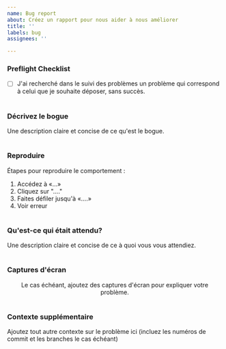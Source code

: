 ```yaml
---
name: Bug report
about: Créez un rapport pour nous aider à nous améliorer
title: ''
labels: bug
assignees: ''

---
```


### Preflight Checklist

<!-- Please ensure you've completed the following steps by replacing [ ] with [x]-->

- [ ] J'ai recherché dans le suivi des problèmes un problème qui correspond à celui que je souhaite déposer, sans succès.

#

### Décrivez le bogue

Une description claire et concise de ce qu'est le bogue.

#

### Reproduire

Étapes pour reproduire le comportement :

1. Accédez à «...»
2. Cliquez sur "...."
3. Faites défiler jusqu'à «....»
4. Voir erreur

#

### Qu'est-ce qui était attendu?

Une description claire et concise de ce à quoi vous vous attendiez.

#

### Captures d'écran

<!-- While providing screenshots, delete the text below !-->

<!-- try as much as possible to explain each change in each screenshot !-->

<!-- Don't forget to delete the p element while providing screeshots !-->

<p align="center">Le cas échéant, ajoutez des captures d'écran pour expliquer votre problème.</p>

#

### Contexte supplémentaire

Ajoutez tout autre contexte sur le problème ici (incluez les numéros de commit et les branches le cas échéant)
